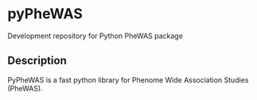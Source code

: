 # pyPheWAS
Development repository for Python PheWAS package

## Description
PyPheWAS is a fast python library for Phenome Wide Association Studies (PheWAS).